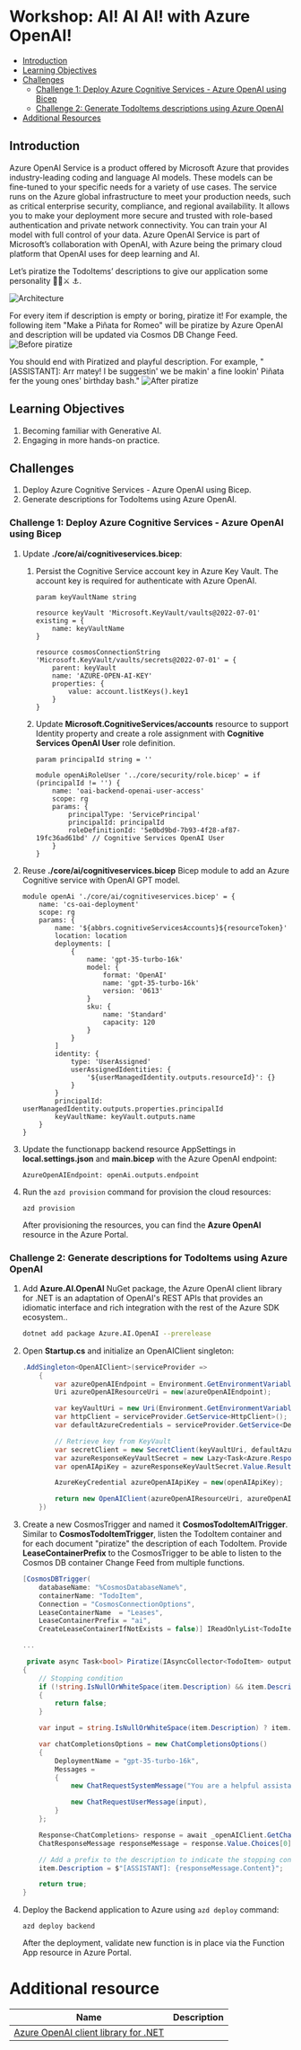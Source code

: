 # Workshop: AI! AI AI! with Azure OpenAI!

- [Introduction](#introduction)
- [Learning Objectives](#learning-objectives)
- [Challenges](#challenges)
    - [Challenge 1: Deploy Azure Cognitive Services - Azure OpenAI using Bicep](#challenge-1)
    - [Challenge 2: Generate TodoItems descriptions using Azure OpenAI](#challenge-2)
- [Additional Resources](#additional-resources)


## Introduction <a name="introduction"></a>
Azure OpenAI Service is a product offered by Microsoft Azure that provides industry-leading coding and language AI models. These models can be fine-tuned to your specific needs for a variety of use cases. The service runs on the Azure global infrastructure to meet your production needs, such as critical enterprise security, compliance, and regional availability. It allows you to make your deployment more secure and trusted with role-based authentication and private network connectivity. You can train your AI model with full control of your data. Azure OpenAI Service is part of Microsoft’s collaboration with OpenAI, with Azure being the primary cloud platform that OpenAI uses for deep learning and AI.

Let’s piratize the TodoItems’ descriptions to give our application some personality 🏴‍☠⚔️ ⚓.

![Architecture](../assets/open-ai-flow.png)

For every item if description is empty or boring, piratize it! For example, the following item "Make a Piñata for Romeo" will be piratize by Azure OpenAI and description will be updated via Cosmos DB Change Feed.
![Before piratize](../assets/openai-before-piratize.png)

You should end with Piratized and playful description. For example, "[ASSISTANT]: Arr matey! I be suggestin' we be makin' a fine lookin' Piñata fer the young ones' birthday bash."
![After piratize](../assets/openai-piratize.png)

## Learning Objectives <a name="learning-objectives"></a>
1. Becoming familiar with Generative AI.
1. Engaging in more hands-on practice.

## Challenges <a name="challenges"></a>
1. Deploy Azure Cognitive Services - Azure OpenAI using Bicep.
1. Generate descriptions for TodoItems using Azure OpenAI.

### Challenge 1: Deploy Azure Cognitive Services - Azure OpenAI using Bicep <a name="challenge-1"></a>
1. Update **./core/ai/cognitiveservices.bicep**:
    1. Persist the Cognitive Service account key in Azure Key Vault. The account key is required for authenticate with Azure OpenAI.
        ```bicep
        param keyVaultName string

        resource keyVault 'Microsoft.KeyVault/vaults@2022-07-01' existing = {
            name: keyVaultName
        }

        resource cosmosConnectionString 'Microsoft.KeyVault/vaults/secrets@2022-07-01' = {
            parent: keyVault
            name: 'AZURE-OPEN-AI-KEY'
            properties: {
                value: account.listKeys().key1
            }
        }
        ```

    1. Update **Microsoft.CognitiveServices/accounts** resource to support Identity property and create a role assignment with **Cognitive Services OpenAI User** role definition.

        ```bicep
        param principalId string = ''

        module openAiRoleUser '../core/security/role.bicep' = if (principalId != '') {
            name: 'oai-backend-openai-user-access'
            scope: rg
            params: {
                principalType: 'ServicePrincipal'
                principalId: principalId
                roleDefinitionId: '5e0bd9bd-7b93-4f28-af87-19fc36ad61bd' // Cognitive Services OpenAI User
            }
        }
        ```

1. Reuse **./core/ai/cognitiveservices.bicep** Bicep module to add an Azure Cognitive service with OpenAI GPT model.
    ```bicep
    module openAi './core/ai/cognitiveservices.bicep' = {
        name: 'cs-oai-deployment'
        scope: rg
        params: {
            name: '${abbrs.cognitiveServicesAccounts}${resourceToken}'
            location: location
            deployments: [
                {
                    name: 'gpt-35-turbo-16k'
                    model: {
                        format: 'OpenAI'
                        name: 'gpt-35-turbo-16k'
                        version: '0613'
                    }
                    sku: {
                        name: 'Standard'
                        capacity: 120
                    }
                }
            ]
            identity: {
                type: 'UserAssigned'
                userAssignedIdentities: {
                    '${userManagedIdentity.outputs.resourceId}': {}
                }
            }
            principalId: userManagedIdentity.outputs.properties.principalId
            keyVaultName: keyVault.outputs.name
        }
    }
    ```
1. Update the functionapp backend resource AppSettings in **local.settings.json** and **main.bicep** with the Azure OpenAI endpoint:
    ```bicep
    AzureOpenAIEndpoint: openAi.outputs.endpoint
    ```
1. Run the `azd provision` command for provision the cloud resources:

    ```azdeveloper
    azd provision
    ```

    After provisioning the resources, you can find the **Azure OpenAI** resource in the Azure Portal.

### Challenge 2: Generate descriptions for TodoItems using Azure OpenAI <a name="challenge-2"></a>

1. Add **Azure.AI.OpenAI** NuGet package, the Azure OpenAI client library for .NET is an adaptation of OpenAI's REST APIs that provides an idiomatic interface and rich integration with the rest of the Azure SDK ecosystem..
    ```bash
    dotnet add package Azure.AI.OpenAI --prerelease
    ```
1. Open **Startup.cs** and initialize an OpenAIClient singleton:
    ```csharp
    .AddSingleton<OpenAIClient>(serviceProvider =>
        {
            var azureOpenAIEndpoint = Environment.GetEnvironmentVariable("AzureOpenAIEndpoint");
            Uri azureOpenAIResourceUri = new(azureOpenAIEndpoint);

            var keyVaultUri = new Uri(Environment.GetEnvironmentVariable("KeyVaultEndpoint"));
            var httpClient = serviceProvider.GetService<HttpClient>();
            var defaultAzureCredentials = serviceProvider.GetService<DefaultAzureCredential>();

            // Retrieve key from KeyVault
            var secretClient = new SecretClient(keyVaultUri, defaultAzureCredentials);
            var azureResponseKeyVaultSecret = new Lazy<Task<Azure.Response<KeyVaultSecret>>>(async () => await secretClient.GetSecretAsync("AZURE-OPEN-AI-KEY"));
            var openAIApiKey = azureResponseKeyVaultSecret.Value.Result.Value.Value;

            AzureKeyCredential azureOpenAIApiKey = new(openAIApiKey);

            return new OpenAIClient(azureOpenAIResourceUri, azureOpenAIApiKey);
        })
    ```
1. Create a new CosmosTrigger and named it **CosmosTodoItemAITrigger**. Similar to **CosmosTodoItemTrigger**, listen the TodoItem container and for each document "piratize" the description of each TodoItem. Provide **LeaseContainerPrefix** to the CosmosTrigger to be able to listen to the Cosmos DB container Change Feed from multiple functions.

    ```csharp
    [CosmosDBTrigger(
        databaseName: "%CosmosDatabaseName%",
        containerName: "TodoItem",
        Connection = "CosmosConnectionOptions",
        LeaseContainerName  = "Leases",
        LeaseContainerPrefix = "ai",
        CreateLeaseContainerIfNotExists = false)] IReadOnlyList<TodoItem> input,

    ...

     private async Task<bool> Piratize(IAsyncCollector<TodoItem> output, TodoItem item)
    {
        // Stopping condition
        if (!string.IsNullOrWhiteSpace(item.Description) && item.Description.StartsWith("[ASSISTANT]"))
        {
            return false;
        }

        var input = string.IsNullOrWhiteSpace(item.Description) ? item.Name : item.Description;

        var chatCompletionsOptions = new ChatCompletionsOptions()
        {
            DeploymentName = "gpt-35-turbo-16k",
            Messages =
            {
                new ChatRequestSystemMessage("You are a helpful assistant. You will talk like a pirate. Rephrase, correct the grammar, and formulate a to-do task."),

                new ChatRequestUserMessage(input),
            }
        };

        Response<ChatCompletions> response = await _openAIClient.GetChatCompletionsAsync(chatCompletionsOptions);
        ChatResponseMessage responseMessage = response.Value.Choices[0].Message;

        // Add a prefix to the description to indicate the stopping condition for infinite updates.
        item.Description = $"[ASSISTANT]: {responseMessage.Content}";

        return true;
    }
    ```
1. Deploy the Backend application to Azure using `azd deploy` command:
    ```azdeveloper
    azd deploy backend
    ```

    After the deployment, validate new function is in place via the Function App resource in Azure Portal.



# Additional resource
| Name | Description |
| --- | --- |
| [Azure OpenAI client library for .NET](https://learn.microsoft.com/en-us/dotnet/api/overview/azure/ai.openai-readme?view=azure-dotnet-preview)  | |
